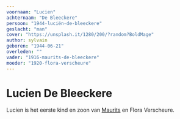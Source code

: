 ```yaml
---
voornaam: "Lucien"
achternaam: "De Bleeckere"
persoon: "1944-luciën-de-bleeckere"
geslacht: "man"
cover: "https://unsplash.it/1280/200/?random?BoldMage"
author: sylvain
geboren: "1944-06-21"
overleden: ""
vader: "1916-maurits-de-bleeckere"
moeder: "1920-flora-verscheure"   
---
```

# Lucien De Bleeckere
Lucien is het eerste kind en zoon van [Maurits](1916-maurits-de-bleeckere) en Flora Verscheure.




